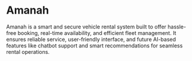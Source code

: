 # Amanah
Amanah is a smart and secure vehicle rental system built to offer hassle-free booking, real-time availability, and efficient fleet management. It ensures reliable service, user-friendly interface, and future AI-based features like chatbot support and smart recommendations for seamless rental operations.
